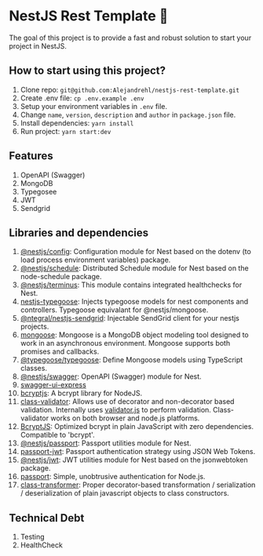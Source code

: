 # NestJS Rest Template :rocket:

The goal of this project is to provide a fast and robust solution to start your project in NestJS.

## How to start using this project?

1. Clone repo: `git@github.com:Alejandrehl/nestjs-rest-template.git`
2. Create .env file: `cp .env.example .env`
3. Setup your environment variables in `.env` file.
4. Change `name`, `version`, `description` and `author` in `package.json` file.
5. Install dependencies: `yarn install`
6. Run project: `yarn start:dev`

## Features

1. OpenAPI (Swagger)
2. MongoDB
3. Typegosee
4. JWT
5. Sendgrid

## Libraries and dependencies

1. [@nestjs/config](https://yarnpkg.com/package/@nestjs/config): Configuration module for Nest based on the dotenv (to load process environment variables) package.
2. [@nestjs/schedule](https://yarnpkg.com/package/nestjs-schedule): Distributed Schedule module for Nest based on the node-schedule package.
3. [@nestjs/terminus](https://yarnpkg.com/package/@nestjs/terminus): This module contains integrated healthchecks for Nest.
4. [nestjs-typegoose](https://yarnpkg.com/package/nestjs-typegoose): Injects typegoose models for nest components and controllers. Typegoose equivalant for @nestjs/mongoose.
5. [@ntegral/nestjs-sendgrid](https://yarnpkg.com/package/@ntegral/nestjs-sendgrid): Injectable SendGrid client for your nestjs projects.
6. [mongoose](https://yarnpkg.com/package/mongoose): Mongoose is a MongoDB object modeling tool designed to work in an asynchronous environment. Mongoose supports both promises and callbacks.
7. [@typegoose/typegoose](https://yarnpkg.com/package/@typegoose/typegoose): Define Mongoose models using TypeScript classes.
8. [@nestjs/swagger](https://yarnpkg.com/package/@nestjs/swagger): OpenAPI (Swagger) module for Nest.
9. [swagger-ui-express](https://yarnpkg.com/package/swagger-ui-express)
10. [bcryptjs](https://yarnpkg.com/package/bcrypt): A bcrypt library for NodeJS.
11. [class-validator](https://yarnpkg.com/package/class-validator): Allows use of decorator and non-decorator based validation. Internally uses [validator.js](https://yarnpkg.com/package/validator) to perform validation. Class-validator works on both browser and node.js platforms.
12. [BcryptJS](https://yarnpkg.com/package/bcryptjs): Optimized bcrypt in plain JavaScript with zero dependencies. Compatible to 'bcrypt'.
13. [@nestjs/passport](https://yarnpkg.com/package/@nestjs/passport): Passport utilities module for Nest.
14. [passport-jwt](https://yarnpkg.com/package/passport-jwt): Passport authentication strategy using JSON Web Tokens.
15. [@nestjs/jwt](https://yarnpkg.com/package/@nestjs/jwt): JWT utilities module for Nest based on the jsonwebtoken package.
16. [passport](https://yarnpkg.com/package/passport): Simple, unobtrusive authentication for Node.js.
17. [class-transformer](class-transformer): Proper decorator-based transformation / serialization / deserialization of plain javascript objects to class constructors.

## Technical Debt

1. Testing
2. HealthCheck
